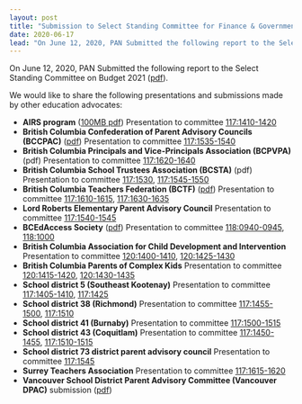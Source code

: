 ```yaml
---
layout: post
title: "Submission to Select Standing Committee for Finance & Government Services on Budget 2021"
date: 2020-06-17
lead: "On June 12, 2020, PAN Submitted the following report to the Select Standing Committee on Budget 2021."
---
```


On June 12, 2020, PAN Submitted the following report to the Select Standing Committee on Budget 2021​ ([pdf](/downloads/pan_sscgf_2020_complete_package_f.pdf)).

We would like to share the following presentations and submissions made by other education advocates:
* **AIRS program** ([100MB pdf](/downloads/airs_submission_to_the_select_standing_committee_2020.pdf)) Presentation to committee [117:1410-1420](https://www.leg.bc.ca/documents-data/committees-transcripts/20200615pm-Finance-Victoria-Blues#117:1410)
* **British Columbia Confederation of Parent Advisory Councils (BCCPAC)** ([pdf](https://bccpac.bc.ca/images/News/BCCPAC_SSC-Submission_Finance-Govt-Services_June-15-2020.pdf)) Presentation to committee [117:1535-1540](https://www.leg.bc.ca/documents-data/committees-transcripts/20200615pm-Finance-Victoria-Blues#117:1535)
* **British Columbia Principals and Vice-Principals Association (BCPVPA)** (pdf) Presentation to committee [117:1620-1640](https://www.leg.bc.ca/documents-data/committees-transcripts/20200615pm-Finance-Victoria-Blues#117:1620)
* **British Columbia School Trustees Association (BCSTA)** (pdf) Presentation to committee [117:1530](https://www.leg.bc.ca/documents-data/committees-transcripts/20200615pm-Finance-Victoria-Blues#117:1530), [117:1545-1550](https://www.leg.bc.ca/documents-data/committees-transcripts/20200615pm-Finance-Victoria-Blues#117:1545)
* **British Columbia Teachers Federation (BCTF)** ([pdf](https://bctf.ca/uploadedFiles/Public/Publications/Briefs/EducationFundingBrief2021.pdf)) Presentation to committee [117:1610-1615](https://www.leg.bc.ca/documents-data/committees-transcripts/20200615pm-Finance-Victoria-Blues#117:1610), [117:1630-1635](https://www.leg.bc.ca/documents-data/committees-transcripts/20200615pm-Finance-Victoria-Blues#117:1630)
* **Lord Roberts Elementary Parent Advisory Council** Presentation to committee [117:1540-1545](https://www.leg.bc.ca/documents-data/committees-transcripts/20200615pm-Finance-Victoria-Blues#117:1540)
* **BCEdAccess Society** ([pdf](http://www.panvancouver.ca/uploads/6/7/1/4/67145647/bcedaccess_presentation_to_sccfgs_june_16.pdf)) Presentation to committee [118:0940-0945](https://www.leg.bc.ca/documents-data/committees-transcripts/20200616am-Finance-Victoria-Blues#118:0940), [118:1000](https://www.leg.bc.ca/documents-data/committees-transcripts/20200616am-Finance-Victoria-Blues#118:1000)
* **British Columbia Association for Child Development and Intervention** Presentation to committee [120:1400-1410](https://www.leg.bc.ca/documents-data/committees-transcripts/20200618pm-Finance-Victoria-Blues#120:1400), [120:1425-1430](https://www.leg.bc.ca/documents-data/committees-transcripts/20200618pm-Finance-Victoria-Blues#120:1425)
* **British Columbia Parents of Complex Kids** Presentation to committee [120:1415-1420](https://www.leg.bc.ca/documents-data/committees-transcripts/20200618pm-Finance-Victoria-Blues#120:1415), [120:1430-1435](https://www.leg.bc.ca/documents-data/committees-transcripts/20200618pm-Finance-Victoria-Blues#120:1430)
* **School district 5 (Southeast Kootenay)** Presentation to committee [117:1405-1410](https://www.leg.bc.ca/documents-data/committees-transcripts/20200615pm-Finance-Victoria-Blues#117:1405), [117:1425](https://www.leg.bc.ca/documents-data/committees-transcripts/20200615pm-Finance-Victoria-Blues#117:1425)
* **School district 38 (Richmond)** Presentation to committee [117:1455-1500](https://www.leg.bc.ca/documents-data/committees-transcripts/20200615pm-Finance-Victoria-Blues#117:1455), [117:1510](https://www.leg.bc.ca/documents-data/committees-transcripts/20200615pm-Finance-Victoria-Blues#117:1510)
* **School district 41 (Burnaby)** Presentation to committee [117:1500-1515](https://www.leg.bc.ca/documents-data/committees-transcripts/20200615pm-Finance-Victoria-Blues#117:1500)
* **School district 43 (Coquitlam)** Presentation to committee [117:1450-1455](https://www.leg.bc.ca/documents-data/committees-transcripts/20200615pm-Finance-Victoria-Blues#117:1450), [117:1510-1515](https://www.leg.bc.ca/documents-data/committees-transcripts/20200615pm-Finance-Victoria-Blues#117:1510)
* **School district 73 district parent advisory council** Presentation to committee [117:1545](https://www.leg.bc.ca/documents-data/committees-transcripts/20200615pm-Finance-Victoria-Blues#117:1545)
* **Surrey Teachers Association** Presentation to committee [117:1615-1620](https://www.leg.bc.ca/documents-data/committees-transcripts/20200615pm-Finance-Victoria-Blues#117:1615)
* **Vancouver School District Parent Advisory Committee (Vancouver DPAC)** submission ([pdf](http://vancouverdpac.org/s/Vancouver-DPAC-submission-to-Select-Standing-Committee-June-26-2020.pdf))
